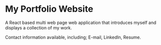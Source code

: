 # My Portfolio Website

A React based multi web page web application that introduces myself and displays a collection of my work. 

Contact information available, including; E-mail, LinkedIn, Resume.